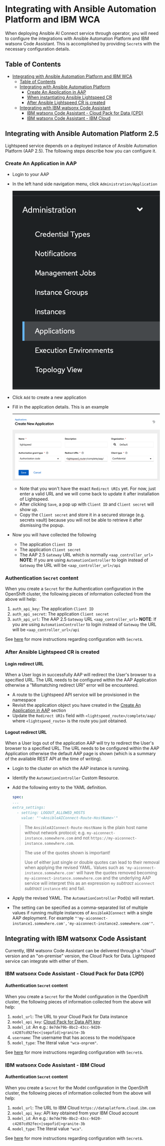 # Integrating with Ansible Automation Platform and IBM WCA

When deploying Ansible AI Connect service through operator, you will need to configure the integrations with Ansible Automation Platform and IBM watsonx Code Assistant. This is accomplished by providing `Secret`s with the necessary configuration details.

## Table of Contents
- [Integrating with Ansible Automation Platform and IBM WCA](#integrating-with-ansible-automation-platform-and-ibm-wca)
  - [Table of Contents](#table-of-contents)
  - [Integrating with Ansible Automation Platform](#integrating-with-ansible-automation-platform)
    - [Create An Application in AAP](#create-an-application-in-aap)
    - [When instantiating Ansible Lightspeed CR](#when-instantiating-ansible-lightspeed-cr)
    - [After Ansible Lightspeed CR is created](#after-ansible-lightspeed-cr-is-created)
  - [Integrating with IBM watsonx Code Assistant](#integrating-with-ibm-watsonx-code-assistant)
    - [IBM watsonx Code Assistant - Cloud Pack for Data (CPD)](#ibm-watsonx-code-assistant---cloud-pack-for-data-cpd)
    - [IBM watsonx Code Assistant - IBM Cloud](#ibm-watsonx-code-assistant---ibm-cloud)

## Integrating with Ansible Automation Platform 2.5

Lightspeed service depends on a deployed instance of Ansible Automation Platform (AAP 2.5). The following steps describe how you can configure it.

### Create An Application in AAP

* Login to your AAP
* In the left hand side navigation menu, click `Administration/Application`

  ![Administration/Application](images/aap-applications.png)
  
* Click `Add` to create a new application
* Fill in the application details. This is an example
  
  ![an example](images/aap-create-application.png)
  * Note that you won't have the exact `Redirect URIs` yet. For now, just enter a valid URL and we will come back to update it after installation of Lightspeed.
  * After clicking `Save`, a pop up with `Client ID` and `Client secret` will show up.
  * Copy the `Client secret` and store it in a secured storage (e.g. secrets vault) because you will not be able to retrieve it after dismissing the popup.
* Now you will have collected the following
  * The application `Client ID` 
  * The application `Client secret` 
  * The AAP 2.5 `Gateway` URL which is normally `<aap_controller_url>`
**NOTE**: If you are using `AutomationController` to login instead of `Gateway` the URL will be `<aap_controller_url>/api`

### Authentication `Secret` content

When you create a `Secret` for the Authentication configuration in the OpenShift cluster, the following pieces of information collected from the above will help:
1. `auth_api_key`: The application `Client ID`
2. `auth_api_secret`: The application `Client secret`
3. `auth_api_url`: The AAP 2.5 `Gateway` URL `<aap_controller_url>`
**NOTE**: If you are using `AutomationController` to login instead of `Gateway` the URL will be `<aap_controller_url>/api`

See [here](using-external-configuration-secrets.md#authentication-secret) for more instructions regarding configuration with `Secret`s.

### After Ansible Lightspeed CR is created

#### Login redirect URL

When a User logs in successfully AAP will redirect the User's browser to a specified URL. The URL needs to be configured within the AAP Application otherwise a "Mismatching redirect URI" error will be encountered.  

* A route to the Lightspeed API service will be provisioned in the namespace
* Revisit the application object you have created in the [Create An Application in AAP](#create-an-application-in-aap) section
* Update the `Redirect URIs` field with `<lightspeed_route>/complete/aap/` where `<lightspeed_route>` is the route you just obtained.

#### Logout redirect URL

When a User logs out of the application AAP will try to redirect the User's browser to a specified URL. The URL needs to be configured within the AAP Application otherwise the default AAP page is shown (which is a summary of the available REST API at the time of writing).

* Login to the cluster on which the AAP instance is running.
* Identify the `AutomationController` Custom Resource.
* Add the following entry to the YAML definition.
  ```yaml
  spec:
  ...
  extra_settings:
    - setting: LOGOUT_ALLOWED_HOSTS
      value: "'<AnsibleAIConnect-Route-HostName>'"
  ```
  > The `AnsibleAIConnect-Route-HostName` is the plain host name without network protocol; e.g. `my-aiconnect-instance.somewhere.com` and not `https://my-aiconnect-instance.somewhere.com`.

  > The use of the quotes shown is important!
  >
  > Use of either just single or double quotes can lead to their removal when applying the revised YAML. Values such as `'my-aiconnect-instance.somewhere.com'` will have the quotes removed becoming `my-aiconnect-instance.somewhere.com` and the underlying AAP service will interpret this as an expression `my` _subtract_ `aiconnect` _subtract_ `instance` etc and fail.
* Apply the revised YAML. The `AutomationController` Pod(s) will restart.
* The setting can be specified as a comma-separated list of multiple values if running multiple instances of `AnsibleAIConnect` with a single AAP deployment. For example `"'my-aiconnect-instance1.somewhere.com','my-aiconnect-instance2.somewhere.com'"`.
 

## Integrating with IBM watsonx Code Assistant

Currently, IBM watsonx Code Assistant can be delivered through a "cloud" version and an "on-premise" version, the Cloud Pack for Data. Lightspeed service can integrate with either of them.

### IBM watsonx Code Assistant - Cloud Pack for Data (CPD)

#### Authentication `Secret` content

When you create a `Secret` for the Model configuration in the OpenShift cluster, the following pieces of information collected from the above will help:
1. `model_url`: The URL to your Cloud Pack for Data instance 
2. `model_api_key`: [Cloud Pack for Data API key](https://www.ibm.com/docs/en/cloud-paks/cp-data/4.8.x?topic=steps-generating-api-keys) 
3. `model_id`: An e.g.: `8e7de79b-8bc2-43cc-9d20-c4207cd92fec<|sepofid|>granite-3b`
4. `username`: The username that has access to the model/space
5. `model_type`: The literal value `"wca-onprem"`.

See [here](using-external-configuration-secrets.md#authentication-secret) for more instructions regarding configuration with `Secret`s.

### IBM watsonx Code Assistant - IBM Cloud

#### Authentication `Secret` content

When you create a `Secret` for the Model configuration in the OpenShift cluster, the following pieces of information collected from the above will help:
1. `model_url`: The URL to IBM Cloud `https://dataplatform.cloud.ibm.com`
2. `model_api_key`: API key obtained from your IBM Cloud account
3. `model_id`: An e.g.: `8e7de79b-8bc2-43cc-9d20-c4207cd92fec<|sepofid|>granite-3b`
4. `model_type`: The literal value `"wca"`.

See [here](using-external-configuration-secrets.md#authentication-secret) for more instructions regarding configuration with `Secret`s.
